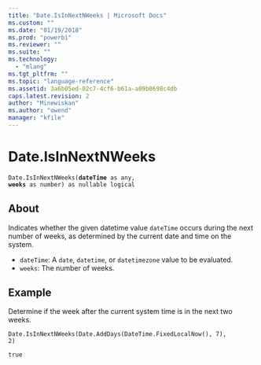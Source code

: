 ```yaml
---
title: "Date.IsInNextNWeeks | Microsoft Docs"
ms.custom: ""
ms.date: "01/19/2018"
ms.prod: "powerbi"
ms.reviewer: ""
ms.suite: ""
ms.technology: 
  - "mlang"
ms.tgt_pltfrm: ""
ms.topic: "language-reference"
ms.assetid: 3a6b05ed-02c7-4cf6-b61a-a09b0698c4db
caps.latest.revision: 2
author: "Minewiskan"
ms.author: "owend"
manager: "kfile"
---
```

# Date.IsInNextNWeeks
<code>Date.IsInNextNWeeks(**dateTime** as any, **weeks** as number) as nullable logical</code>

## About

Indicates whether the given datetime value <code>dateTime</code> occurs during the next number of weeks, as determined by the current date and time on the system. 
- <code>dateTime</code>: A <code>date</code>, <code>datetime</code>, or <code>datetimezone</code> value to be evaluated. 
- <code>weeks</code>: The number of weeks.

## Example 
Determine if the week after the current system time is in the next two weeks.

<code>Date.IsInNextNWeeks(Date.AddDays(DateTime.FixedLocalNow(), 7), 2)</code>

<code>true</code>

